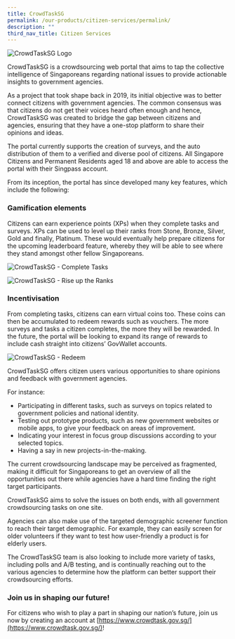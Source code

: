 ```yaml
---
title: CrowdTaskSG
permalink: /our-products/citizen-services/permalink/
description: ""
third_nav_title: Citizen Services
---
```

![CrowdTaskSG Logo](/images/programmes/products-and-services/ctsg_banner.jpg)

CrowdTaskSG is a crowdsourcing web portal that aims to tap the collective intelligence of Singaporeans regarding national issues to provide actionable insights to government agencies.

As a project that took shape back in 2019, its initial objective was to better connect citizens with government agencies. The common consensus was that citizens do not get their voices heard often enough and hence, CrowdTaskSG was created to bridge the gap between citizens and agencies, ensuring that they have a one-stop platform to share their opinions and ideas.

The portal currently supports the creation of surveys, and the auto distribution of them to a verified and diverse pool of citizens. All Singapore Citizens and Permanent Residents aged 18 and above are able to access the portal with their Singpass account.

From its inception, the portal has since developed many key features, which include the following:

### Gamification elements

Citizens can earn experience points (XPs) when they complete tasks and surveys. XPs can be used to level up their ranks from Stone, Bronze, Silver, Gold and finally, Platinum. These would eventually help prepare citizens for the upcoming leaderboard feature, whereby they will be able to see where they stand amongst other fellow Singaporeans.

![CrowdTaskSG - Complete Tasks](/images/programmes/products-and-services/ctsg_complete_tasks.png)

![CrowdTaskSG - Rise up the Ranks](/images/programmes/products-and-services/ctsg_rise_ranks.png)

### Incentivisation

From completing tasks, citizens can earn virtual coins too. These coins can then be accumulated to redeem rewards such as vouchers. The more surveys and tasks a citizen completes, the more they will be rewarded. In the future, the portal will be looking to expand its range of rewards to include cash straight into citizens’ GovWallet accounts.

![CrowdTaskSG - Redeem](/images/programmes/products-and-services/ctsg_redeem.png)

CrowdTaskSG offers citizen users various opportunities to share opinions and feedback with government agencies.

For instance:

*   Participating in different tasks, such as surveys on topics related to government policies and national identity.
*   Testing out prototype products, such as new government websites or mobile apps, to give your feedback on areas of improvement.
*   Indicating your interest in focus group discussions according to your selected topics.
*   Having a say in new projects-in-the-making.

The current crowdsourcing landscape may be perceived as fragmented, making it difficult for Singaporeans to get an overview of all the opportunities out there while agencies have a hard time finding the right target participants.

CrowdTaskSG aims to solve the issues on both ends, with all government crowdsourcing tasks on one site.

Agencies can also make use of the targeted demographic screener function to reach their target demographic. For example, they can easily screen for older volunteers if they want to test how user-friendly a product is for elderly users.

The CrowdTaskSG team is also looking to include more variety of tasks, including polls and A/B testing, and is continually reaching out to the various agencies to determine how the platform can better support their crowdsourcing efforts.

### Join us in shaping our future!

For citizens who wish to play a part in shaping our nation’s future, join us now by creating an account at [https://www.crowdtask.gov.sg/](https://www.crowdtask.gov.sg/)!